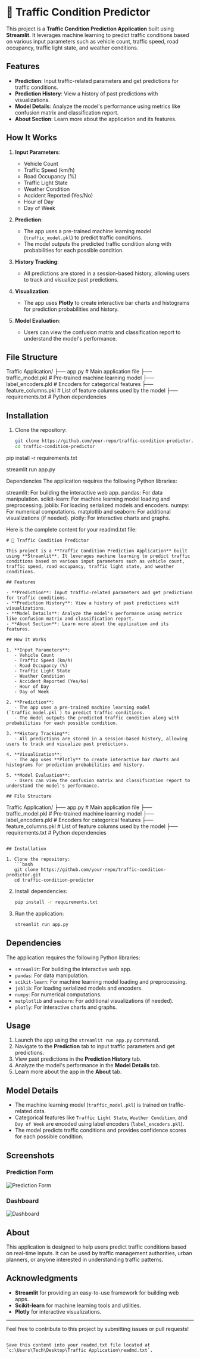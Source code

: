 # 🚦 Traffic Condition Predictor

This project is a **Traffic Condition Prediction Application** built using **Streamlit**. It leverages machine learning to predict traffic conditions based on various input parameters such as vehicle count, traffic speed, road occupancy, traffic light state, and weather conditions.

## Features

- **Prediction**: Input traffic-related parameters and get predictions for traffic conditions.
- **Prediction History**: View a history of past predictions with visualizations.
- **Model Details**: Analyze the model's performance using metrics like confusion matrix and classification report.
- **About Section**: Learn more about the application and its features.

## How It Works

1. **Input Parameters**:

   - Vehicle Count
   - Traffic Speed (km/h)
   - Road Occupancy (%)
   - Traffic Light State
   - Weather Condition
   - Accident Reported (Yes/No)
   - Hour of Day
   - Day of Week

2. **Prediction**:

   - The app uses a pre-trained machine learning model (`traffic_model.pkl`) to predict traffic conditions.
   - The model outputs the predicted traffic condition along with probabilities for each possible condition.

3. **History Tracking**:

   - All predictions are stored in a session-based history, allowing users to track and visualize past predictions.

4. **Visualization**:

   - The app uses **Plotly** to create interactive bar charts and histograms for prediction probabilities and history.

5. **Model Evaluation**:
   - Users can view the confusion matrix and classification report to understand the model's performance.

## File Structure

Traffic Application/ ├── app.py # Main application file ├── traffic_model.pkl # Pre-trained machine learning model ├── label_encoders.pkl # Encoders for categorical features ├── feature_columns.pkl # List of feature columns used by the model ├── requirements.txt # Python dependencies

## Installation

1. Clone the repository:
   ```bash
   git clone https://github.com/your-repo/traffic-condition-predictor.git
   cd traffic-condition-predictor
   ```

pip install -r requirements.txt

streamlit run app.py

Dependencies
The application requires the following Python libraries:

streamlit: For building the interactive web app.
pandas: For data manipulation.
scikit-learn: For machine learning model loading and preprocessing.
joblib: For loading serialized models and encoders.
numpy: For numerical computations.
matplotlib and seaborn: For additional visualizations (if needed).
plotly: For interactive charts and graphs.

Here is the complete content for your readmd.txt file:

```plaintext
# 🚦 Traffic Condition Predictor

This project is a **Traffic Condition Prediction Application** built using **Streamlit**. It leverages machine learning to predict traffic conditions based on various input parameters such as vehicle count, traffic speed, road occupancy, traffic light state, and weather conditions.

## Features

- **Prediction**: Input traffic-related parameters and get predictions for traffic conditions.
- **Prediction History**: View a history of past predictions with visualizations.
- **Model Details**: Analyze the model's performance using metrics like confusion matrix and classification report.
- **About Section**: Learn more about the application and its features.

## How It Works

1. **Input Parameters**:
   - Vehicle Count
   - Traffic Speed (km/h)
   - Road Occupancy (%)
   - Traffic Light State
   - Weather Condition
   - Accident Reported (Yes/No)
   - Hour of Day
   - Day of Week

2. **Prediction**:
   - The app uses a pre-trained machine learning model (`traffic_model.pkl`) to predict traffic conditions.
   - The model outputs the predicted traffic condition along with probabilities for each possible condition.

3. **History Tracking**:
   - All predictions are stored in a session-based history, allowing users to track and visualize past predictions.

4. **Visualization**:
   - The app uses **Plotly** to create interactive bar charts and histograms for prediction probabilities and history.

5. **Model Evaluation**:
   - Users can view the confusion matrix and classification report to understand the model's performance.

## File Structure

```

Traffic Application/
├── app.py # Main application file
├── traffic_model.pkl # Pre-trained machine learning model
├── label_encoders.pkl # Encoders for categorical features
├── feature_columns.pkl # List of feature columns used by the model
├── requirements.txt # Python dependencies

````

## Installation

1. Clone the repository:
   ```bash
   git clone https://github.com/your-repo/traffic-condition-predictor.git
   cd traffic-condition-predictor
````

2. Install dependencies:

   ```bash
   pip install -r requirements.txt
   ```

3. Run the application:
   ```bash
   streamlit run app.py
   ```

## Dependencies

The application requires the following Python libraries:

- `streamlit`: For building the interactive web app.
- `pandas`: For data manipulation.
- `scikit-learn`: For machine learning model loading and preprocessing.
- `joblib`: For loading serialized models and encoders.
- `numpy`: For numerical computations.
- `matplotlib` and `seaborn`: For additional visualizations (if needed).
- `plotly`: For interactive charts and graphs.

## Usage

1. Launch the app using the `streamlit run app.py` command.
2. Navigate to the **Prediction** tab to input traffic parameters and get predictions.
3. View past predictions in the **Prediction History** tab.
4. Analyze the model's performance in the **Model Details** tab.
5. Learn more about the app in the **About** tab.

## Model Details

- The machine learning model (`traffic_model.pkl`) is trained on traffic-related data.
- Categorical features like `Traffic Light State`, `Weather Condition`, and `Day of Week` are encoded using label encoders (`label_encoders.pkl`).
- The model predicts traffic conditions and provides confidence scores for each possible condition.

## Screenshots

### Prediction Form

![Prediction Form](./img/Prediction.png)

### Dashboard

![Dashboard](./img/Dashboard.png)

## About

This application is designed to help users predict traffic conditions based on real-time inputs. It can be used by traffic management authorities, urban planners, or anyone interested in understanding traffic patterns.

## Acknowledgments

- **Streamlit** for providing an easy-to-use framework for building web apps.
- **Scikit-learn** for machine learning tools and utilities.
- **Plotly** for interactive visualizations.

---

Feel free to contribute to this project by submitting issues or pull requests!

```

Save this content into your readmd.txt file located at `c:\Users\Tech\Desktop\Traffic Application\readmd.txt`.
```
